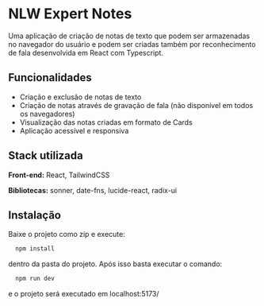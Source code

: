 
# NLW Expert Notes

Uma aplicação de criação de notas de texto que podem ser armazenadas no navegador do usuário e podem ser criadas também por reconhecimento de fala desenvolvida em React com Typescript.




## Funcionalidades

- Criação e exclusão de notas de texto
- Criação de notas através de gravação de fala (não disponível em todos os navegadores)
- Visualização das notas criadas em formato de Cards
- Aplicação acessível e responsiva


## Stack utilizada

**Front-end:** React, TailwindCSS

**Bibliotecas:** sonner, date-fns, lucide-react, radix-ui


## Instalação

Baixe o projeto como zip e execute:

```bash
  npm install 
```
dentro da pasta do projeto. Após isso basta executar o comando:

```bash
  npm run dev 
```
e o projeto será executado em localhost:5173/
